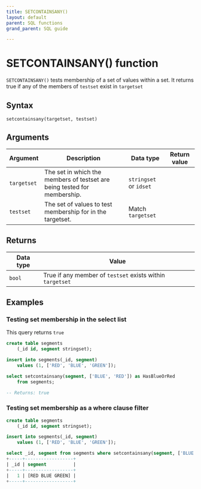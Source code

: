 ```yaml
---
title: SETCONTAINSANY()
layout: default
parent: SQL functions
grand_parent: SQL guide

---
```


# SETCONTAINSANY() function

`SETCONTAINSANY()` tests membership of a set of values within a set. It returns true if any of the members of `testset` exist in `targetset`

## Syntax

```
setcontainsany(targetset, testset)
```

## Arguments

| Argument | Description | Data type | Return value |
|---|---|---|---|
| `targetset` | The set in which the members of testset are being tested for membership. | `stringset` or `idset` |
| `testset` | The set of values to test membership for in the targetset. | Match `targetset` |

## Returns

| Data type | Value |
|---|---|
| `bool` | True if any member of `testset` exists within `targetset`

## Examples

### Testing set membership in the select list

This query returns `true`

```sql
create table segments  
    (_id id, segment stringset);  

insert into segments(_id, segment)  
    values (1, ['RED', 'BLUE', 'GREEN']);  

select setcontainsany(segment, ['BLUE', 'RED']) as HasBlueOrRed  
    from segments;  

-- Returns: true
```

### Testing set membership as a where clause filter

```sql
create table segments  
    (_id id, segment stringset);  

insert into segments(_id, segment)  
    values (1, ['RED', 'BLUE', 'GREEN']);  

select _id, segment from segments where setcontainsany(segment, ['BLUE', 'RED']);  
+-----+------------------+
| _id | segment          |
+-----+------------------+
|   1 | [RED BLUE GREEN] |
+-----+------------------+
```

